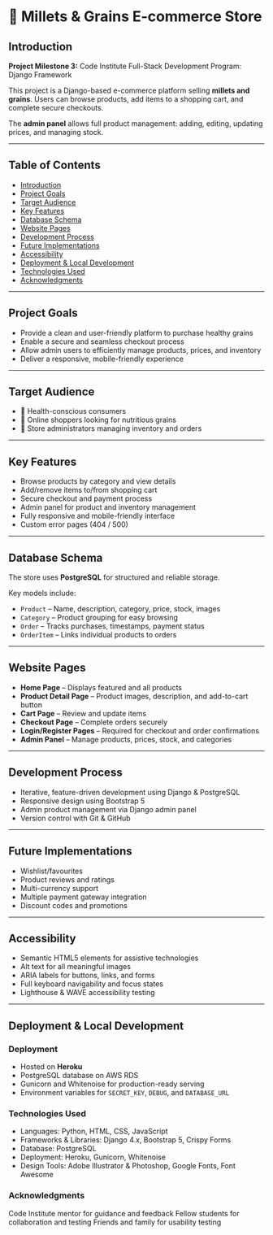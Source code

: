 
# 🌾 Millets & Grains E-commerce Store
## Introduction

**Project Milestone 3:** Code Institute Full-Stack Development Program: Django Framework  

This project is a Django-based e-commerce platform selling **millets and grains**. Users can browse products, add items to a shopping cart, and complete secure checkouts.  

The **admin panel** allows full product management: adding, editing, updating prices, and managing stock.  

---

## Table of Contents

- [Introduction](#introduction)  
- [Project Goals](#project-goals)  
- [Target Audience](#target-audience)  
- [Key Features](#key-features)  
- [Database Schema](#database-schema)  
- [Website Pages](#website-pages)  
- [Development Process](#development-process)  
- [Future Implementations](#future-implementations)  
- [Accessibility](#accessibility)  
- [Deployment & Local Development](#deployment--local-development)  
- [Technologies Used](#technologies-used)  
- [Acknowledgments](#acknowledgments)  

---

## Project Goals
- Provide a clean and user-friendly platform to purchase healthy grains  
- Enable a secure and seamless checkout process  
- Allow admin users to efficiently manage products, prices, and inventory  
- Deliver a responsive, mobile-friendly experience  

---

## Target Audience
- 🌾 Health-conscious consumers  
- 🛒 Online shoppers looking for nutritious grains  
- 🏢 Store administrators managing inventory and orders  

---

## Key Features
- Browse products by category and view details  
- Add/remove items to/from shopping cart  
- Secure checkout and payment process  
- Admin panel for product and inventory management  
- Fully responsive and mobile-friendly interface  
- Custom error pages (404 / 500)  

---

## Database Schema
The store uses **PostgreSQL** for structured and reliable storage.  

Key models include:

- `Product` – Name, description, category, price, stock, images  
- `Category` – Product grouping for easy browsing  
- `Order` – Tracks purchases, timestamps, payment status  
- `OrderItem` – Links individual products to orders  

---

## Website Pages
- **Home Page** – Displays featured and all products  
- **Product Detail Page** – Product images, description, and add-to-cart button  
- **Cart Page** – Review and update items  
- **Checkout Page** – Complete orders securely  
- **Login/Register Pages** – Required for checkout and order confirmations  
- **Admin Panel** – Manage products, prices, stock, and categories  

---

## Development Process
- Iterative, feature-driven development using Django & PostgreSQL  
- Responsive design using Bootstrap 5  
- Admin product management via Django admin panel  
- Version control with Git & GitHub  

---

## Future Implementations
- Wishlist/favourites  
- Product reviews and ratings  
- Multi-currency support  
- Multiple payment gateway integration  
- Discount codes and promotions  

---

## Accessibility
- Semantic HTML5 elements for assistive technologies  
- Alt text for all meaningful images  
- ARIA labels for buttons, links, and forms  
- Full keyboard navigability and focus states  
- Lighthouse & WAVE accessibility testing  

---

## Deployment & Local Development
### Deployment
- Hosted on **Heroku**  
- PostgreSQL database on AWS RDS  
- Gunicorn and Whitenoise for production-ready serving  
- Environment variables for `SECRET_KEY`, `DEBUG`, and `DATABASE_URL`  


### Technologies Used
- Languages: Python, HTML, CSS, JavaScript
- Frameworks & Libraries: Django 4.x, Bootstrap 5, Crispy Forms
- Database: PostgreSQL
- Deployment: Heroku, Gunicorn, Whitenoise
- Design Tools: Adobe Illustrator & Photoshop, Google Fonts, Font Awesome


### Acknowledgments
Code Institute mentor for guidance and feedback
Fellow students for collaboration and testing
Friends and family for usability testing
